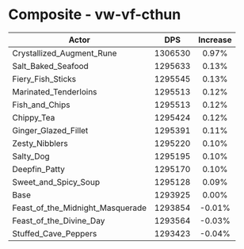 # Composite - vw-vf-cthun
| Actor | DPS | Increase |
|---|:---:|:---:|
|Crystallized_Augment_Rune|1306530|0.97%|
|Salt_Baked_Seafood|1295633|0.13%|
|Fiery_Fish_Sticks|1295545|0.13%|
|Marinated_Tenderloins|1295513|0.12%|
|Fish_and_Chips|1295513|0.12%|
|Chippy_Tea|1295424|0.12%|
|Ginger_Glazed_Fillet|1295391|0.11%|
|Zesty_Nibblers|1295220|0.10%|
|Salty_Dog|1295195|0.10%|
|Deepfin_Patty|1295170|0.10%|
|Sweet_and_Spicy_Soup|1295128|0.09%|
|Base|1293925|0.00%|
|Feast_of_the_Midnight_Masquerade|1293854|-0.01%|
|Feast_of_the_Divine_Day|1293564|-0.03%|
|Stuffed_Cave_Peppers|1293423|-0.04%|
